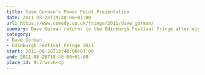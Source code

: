 ```yaml
---
title: Dave Gorman’s Power Point Presentation
date: 2011-08-28T19:40:00+01:00
url: https://www.comedy.co.uk/fringe/2011/dave_gorman/
summary: Dave Gorman returns to the Edinburgh Festival Fringe after eight years with his brand new live show, <cite>Dave Gorman’s Powerpoint Presentation</cite>. This time he is part of a double act… with a projector screen. And they’d like to show you their powerpoint presentation.
category:
- Dave Gorman
- Edinburgh Festival Fringe 2011
start: 2011-08-28T19:40:00+01:00
end: 2011-08-28T18:40:00+01:00
place_id: 9c7rwrv6+4p
---
```

